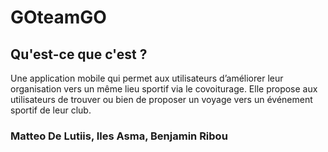 # GOteamGO
## Qu'est-ce que c'est ?

Une application mobile qui permet aux utilisateurs d’améliorer leur organisation vers un même lieu sportif via le covoiturage. 
Elle propose aux utilisateurs de trouver ou bien de proposer un voyage vers un événement sportif de leur club.

### Matteo De Lutiis, Iles Asma, Benjamin Ribou
